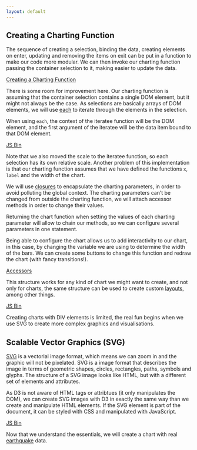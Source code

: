 ```yaml
---
layout: default
---
```


## Creating a Charting Function

The sequence of creating a selection, binding the data, creating elements on enter, updating and removing the items on exit can be put in a function to make our code more modular. We can then invoke our charting function passing the container selection to it, making easier to update the data.

<a class="jsbin-embed" href="http://jsbin.com/qupeza/1/embed?js,output&height=900px">Creating a Charting Function</a>

There is some room for improvement here. Our charting function is assuming that the container selection contains a single DOM element, but it might not always be the case. As selections are basically arrays of DOM elements, we will use [each](https://github.com/mbostock/d3/wiki/Selections#each) to iterate through the elements in the selection.

When using `each`, the context of the iteratee function will be the DOM element, and the first argument of the iteratee will be the data item bound to that DOM element.

<a class="jsbin-embed" href="http://jsbin.com/buyelo/latest/embed?html,output&height=900px">JS Bin</a>

Note that we also moved the scale to the iteratee function, so each selection has its own relative scale. Another problem of this implementation is that our charting function assumes that we have defined the functions `x`, `label` and the width of the chart.

We will use [closures](http://jibbering.com/faq/notes/closures/) to encapsulate the charting parameters, in order to avoid polluting the global context. The charting parameters can’t be changed from outside the charting function, we will attach accessor methods in order to change their values.

Returning the chart function when setting the values of each charting parameter will allow to chain our methods, so we can configure several parameters in one statement.

Being able to configure the chart allows us to add interactivity to our chart, in this case, by changing the variable we are using to determine the width of the bars. We can create some buttons to change this function and redraw the chart (with fancy transitions!).

<a class="jsbin-embed" href="http://jsbin.com/rugufo/latest/embed?html,js&height=1200px">Accessors</a>

This structure works for any kind of chart we might want to create, and not only for charts, the same structure can be used to create custom [layouts](https://github.com/mbostock/d3/wiki/Layouts), among other things.

<a class="jsbin-embed" href="http://jsbin.com/lixuwi/1/embed?js,output">JS Bin</a>

Creating charts with DIV elements is limited, the real fun begins when we use SVG to create more complex graphics and visualisations.

## Scalable Vector Graphics (SVG)

[SVG](https://developer.mozilla.org/en/docs/Web/SVG) is a vectorial image format, which means we can zoom in and the graphic will not be pixelated. SVG is a image format that describes the image in terms of geometric shapes, circles, rectangles, paths, symbols and glyphs. The structure of a SVG image looks like HTML, but with a different set of elements and attributes.

As D3 is not aware of HTML tags or attribtues (it only manipulates the DOM), we can create SVG images with D3 in exactly the same way than we create and manipulate HTML elements. If the SVG element is part of the document, it can be styled with CSS and manipulated with JavaScript.

<a class="jsbin-embed" href="http://jsbin.com/rigawi/latest/embed?html">JS Bin</a>

Now that we understand the essentials, we will create a chart with real [earthquake](earthquake.html) data.